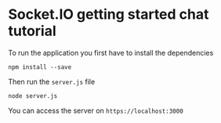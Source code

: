 # Socket.IO getting started chat tutorial

To run the application you first have to install the dependencies

`npm install --save`

Then run the `server.js` file

`node server.js`

You can access the server on `https://localhost:3000`
